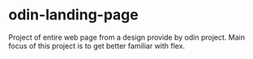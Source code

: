 # odin-landing-page
Project of entire web page from a design provide by odin project. Main focus of this project is to get better familiar with flex.
